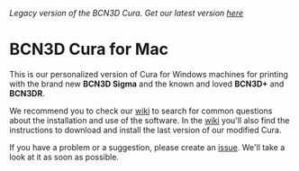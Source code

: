 *Legacy version of the BCN3D Cura. Get our latest version [here](https://github.com/BCN3D/Cura)*

# BCN3D Cura for Mac
This is our personalized version of Cura for Windows machines for printing with the brand new **BCN3D Sigma** and the known and loved **BCN3D+** and **BCN3DR**.

We recommend you to check our [wiki](https://github.com/BCN3D/BCN3D-Cura-Mac/wiki) to search for common questions about the installation and use of the software.
In the [wiki](https://github.com/BCN3D/BCN3D-Cura-Mac/wiki) you'll also find the instructions to download and install the last version of our modified Cura.

If you have a problem or a suggestion, please create an [issue](https://github.com/BCN3D/BCN3D-Cura-Mac/issues). We'll take a look at it as soon as possible.